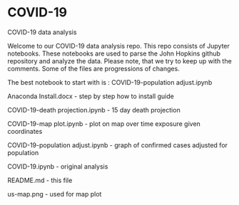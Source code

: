 # COVID-19
COVID-19 data analysis

Welcome to our COVID-19 data analysis repo. This repo consists of Jupyter notebooks.
These notebooks are used to parse the John Hopkins github repository and analyze the
data. Please note, that we try to keep up with the comments. Some of the files are 
progressions of changes.


The best notebook to start with is : COVID-19-population adjust.ipynb


Anaconda Install.docx                   - step by step how to install guide

COVID-19-death projection.ipynb         - 15 day death projection

COVID-19-map plot.ipynb                 - plot on map over time exposure given coordinates

COVID-19-population adjust.ipynb        - graph of confirmed cases adjusted for population

COVID-19.ipynb                          - original analysis

README.md                               - this file

us-map.png                              - used for map plot


